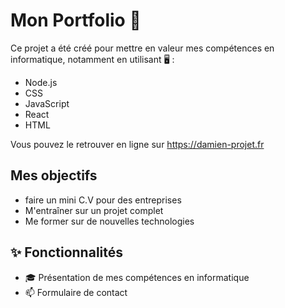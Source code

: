 # Mon Portfolio 🚀

Ce projet a été créé pour mettre en valeur mes compétences en informatique, notamment en utilisant 🖥️ :

- Node.js
- CSS
- JavaScript
- React
- HTML

Vous pouvez le retrouver en ligne sur https://damien-projet.fr

## Mes objectifs

-   faire un mini C.V pour des entreprises
-   M'entraîner sur un projet complet
-   Me former sur de nouvelles technologies

## ✨ Fonctionnalités

- 🎓 Présentation de mes compétences en informatique
- :mailbox: Formulaire de contact


